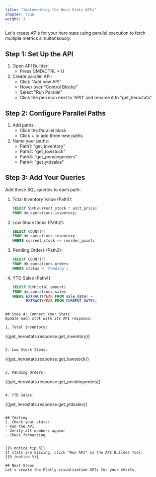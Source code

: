 ```yaml
---
title: "Implementing the Hero Stats APIs"
chapter: true
weight: 3
---
```


Let's create APIs for your hero stats using parallel execution to fetch multiple metrics simultaneously.

## Step 1: Set Up the API
1. Open API Builder:
   - Press CMD/CTRL + U
2. Create parallel API:
   - Click "Add new API"
   - Hover over "Control Blocks"
   - Select "Run Parallel"
   - Click the pen icon next to 'API1' and rename it to "get_herostats"

## Step 2: Configure Parallel Paths
1. Add paths:
   - Click the Parallel block
   - Click + to add three new paths
2. Name your paths:
   - Path1: "get_inventory"
   - Path2: "get_lowstock"
   - Path3: "get_pendingorders"
   - Path4: "get_ytdsales"

## Step 3: Add Your Queries
Add these SQL queries to each path:

1. Total Inventory Value (Path1):
   ```sql
   SELECT SUM(current_stock * unit_price)
   FROM dm_operations.inventory;
   ```

2. Low Stock Items (Path2):
   ```sql
   SELECT COUNT(*)
   FROM dm_operations.inventory
   WHERE current_stock <= reorder_point;
   ```

3. Pending Orders (Path3):
   ```sql
   SELECT COUNT(*)
   FROM dm_operations.orders
   WHERE status = 'Pending';
   ```

4. YTD Sales (Path4):
   ```sql
   SELECT SUM(total_amount)
   FROM dm_operations.sales
   WHERE EXTRACT(YEAR FROM sale_date) = 
         EXTRACT(YEAR FROM CURRENT_DATE);
```

## Step 4: Connect Your Stats
Update each stat with its API response:

1. Total Inventory:
   ```
   {{get_herostats.response.get_inventory}}
   ```

2. Low Stock Items:
   ```
   {{get_herostats.response.get_lowstock}}
   ```

3. Pending Orders:
   ```
   {{get_herostats.response.get_pendingorders}}
   ```

4. YTD Sales:
   ```
   {{get_herostats.response.get_ytdsales}}
   ```

## Testing
1. Check your stats:
   - Run the API
   - Verify all numbers appear
   - Check formatting


{{% notice tip %}}
If stats are missing, click "Run API" in the API Builder Tool.
{{% /notice %}}

## Next Steps
Let's create the Plotly visualization APIs for your charts.

